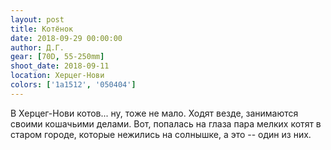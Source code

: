 ```yaml
---
layout: post
title: Котёнок
date: 2018-09-29 00:00:00
author: Д.Г.
gear: [70D, 55-250mm]
shoot_date: 2018-09-11
location: Херцег-Нови
colors: ['1a1512', '050404']
---
```

В Херцег-Нови котов... ну, тоже не мало. Ходят везде, занимаются своими кошачьими делами. Вот, попалась на глаза пара мелких котят в старом городе, которые нежились на солнышке, а это -- один из них.
